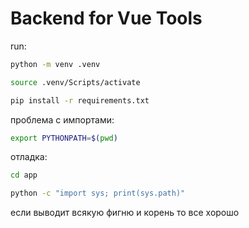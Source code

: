 # Backend for Vue Tools
run:
```bash
python -m venv .venv
```

```bash
source .venv/Scripts/activate
```

```bash
pip install -r requirements.txt
```

проблема с импортами:
```bash
export PYTHONPATH=$(pwd)
```
отладка:
```bash
cd app
```
```bash
python -c "import sys; print(sys.path)"
```
если выводит всякую фигню и корень то все хорошо
